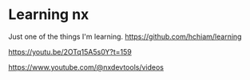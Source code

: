 # Learning nx

Just one of the things I'm learning. https://github.com/hchiam/learning

https://youtu.be/2OTq15A5s0Y?t=159

https://www.youtube.com/@nxdevtools/videos
